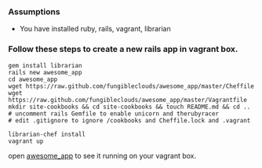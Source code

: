 ### Assumptions

* You have installed ruby, rails, vagrant, librarian

### Follow these steps to create a new rails app in vagrant box.

    gem install librarian
	rails new awesome_app
	cd awesome_app
	wget https://raw.github.com/fungibleclouds/awesome_app/master/Cheffile
	wget https://raw.github.com/fungibleclouds/awesome_app/master/Vagrantfile
	mkdir site-cookbooks && cd site-cookbooks && touch README.md && cd ..
	# uncomment rails Gemfile to enable unicorn and therubyracer
	# edit .gitignore to ignore /cookbooks and Cheffile.lock and .vagrant
	
	librarian-chef install
	vagrant up

open [awesome_app](http://33.33.33.10) to see it running on your vagrant box.
	